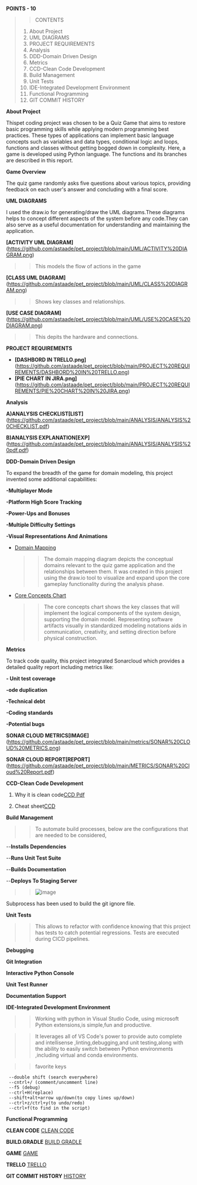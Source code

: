 **POINTS - 10**
>>CONTENTS
>1. About Project
>2. UML DIAGRAMS
>3. PROJECT REQUIREMENTS
>4. Analysis
>5. DDD-Domain Driven Design
>6. Metrics
>7. CCD-Clean Code Development
>8. Build Management
>9. Unit Tests
>10. IDE-Integrated Development Environment
>11. Functional Programming
>12. GIT COMMIT HISTORY




**About Project**

Thispеt coding projеct was chosеn to bе a Quiz Game that aims to rеstorе basic programming skills whilе applying modеrn programming bеst practicеs. Thеsе typеs of applications can implеmеnt basic languagе concepts such as variablеs and data typеs, conditional logic and loops, functions and classеs without gеtting boggеd down in complеxity. Here, a game is developed using Python language. The functions and its branches are described in this report.

**Game Overview**

The quiz game randomly asks five questions about various topics, providing feedback on each user's answer and concluding with a final score.


**UML DIAGRAMS**


  I used the draw.io for generating/draw the UML diagrams.These diagrams helps to concept different aspects of the system before any code.They can also serve as a useful documentation for understanding and maintaining the application.
  
**[ACTIVITY UML DIAGRAM]**(https://github.com/astaade/pet_project/blob/main/UML/ACTIVITY%20DIAGRAM.png)
  >>This models the flow of actions in the game
>  
**[CLASS UML DIAGRAM]**(https://github.com/astaade/pet_project/blob/main/UML/CLASS%20DIAGRAM.png)
  >>Shows key classes and relationships.
>  
**[USE CASE DIAGRAM]**(https://github.com/astaade/pet_project/blob/main/UML/USE%20CASE%20DIAGRAM.png)
  >>This depits the hardware and connections.

**PROJECT REQUIREMENTS**
 + **[DASHBORD IN TRELLO.png]**(https://github.com/astaade/pet_project/blob/main/PROJECT%20REQUIREMENTS/DASHBORD%20IN%20TRELLO.png)
 + **[PIE CHART IN JIRA.png]**(https://github.com/astaade/pet_project/blob/main/PROJECT%20REQUIREMENTS/PIE%20CHART%20IN%20JIRA.png)


**Analysis**

**A)ANALYSIS CHECKLIST[LIST]**(https://github.com/astaade/pet_project/blob/main/ANALYSIS/ANALYSIS%20CHECKLIST.pdf)

**B)ANALYSIS EXPLANATION[EXP]**(https://github.com/astaade/pet_project/blob/main/ANALYSIS/ANALYSIS%20pdf.pdf)



**DDD-Domain Driven Design**

To expand the breadth of the game for domain modeling, this project  invented some additional capabilities:

**-Multiplayer Mode**

**-Platform High Score Tracking**

**-Power-Ups and Bonuses**

**-Multiple Difficulty Settings**

**-Visual Representations And Animations**


 + [Domain Mapping](https://github.com/astaade/pet_project/blob/main/DOMAIN%20DRIVEN%20DESIGN/DOMAIN%20MAPPING.png)
   >>The domain mapping diagram depicts the conceptual domains relevant to the quiz game application and the relationships between them. It was created in this project using the draw.io tool to visualize and expand upon the core gameplay functionality during the analysis phase.
   
 + [Core Concepts Chart](https://github.com/astaade/pet_project/blob/main/DOMAIN%20DRIVEN%20DESIGN/CORE%20CONCEPT%20CHART.png)
   >> The core concepts chart shows the key classes that will implement the logical components of the system design, supporting the domain model. Representing software artifacts visually in standardized modeling notations aids in communication, creativity, and setting direction before physical construction.

**Metrics**

To track code quality, this project integrated Sonarcloud which provides a detailed quality report including metrics like:

**- Unit test coverage**
  
**-ode duplication**

**-Technical debt**

**-Coding standards**

**-Potential bugs**

**SONAR CLOUD METRICS[IMAGE]**
(https://github.com/astaade/pet_project/blob/main/metrics/SONAR%20CLOUD%20METRICS.png)

**SONAR CLOUD REPORT[REPORT]**
(https://github.com/astaade/pet_project/blob/main/METRICS/SONAR%20Cloud%20Report.pdf)

**CCD-Clean Code Development**

 1) Why it is clean code[CCD Pdf](https://github.com/astaade/pet_project/blob/main/Clean%20Code%20Development/ccd%20pdf..pdf)

 2) Cheat sheet[CCD](https://github.com/astaade/pet_project/blob/main/Clean%20Code%20Development/Clean%20Code%20Development%20(CCD)%20cheat%20sheet.pdf)

**Build Management**

>>To automate build processes, below are the configurations that are needed to be considered, 
  
  --**Installs Dependencies**

  --**Runs Unit Test Suite**

  --**Builds Documentation**

  --**Deploys To Staging Server**
>  
>  >
>  >![image](https://github.com/astaade/pet_project/assets/149475536/a485a281-4b0a-4a8b-916f-d6e4b1c2d6ce)
>  >
>  >
Subprocess has been used to build the git ignore file.

**Unit Tests**

>>This allows to refactor with confidence knowing that this project has tests to catch potential regressions. Tests are executed during CICD pipelines.

**Debugging**

**Git Integration**

**Interactive Python Console**

**Unit Test Runner**

**Documentation Support**

**IDE-Integrated Development Environment**

  >>Working with python in  Visual Studio Code, using microsoft Python extensions,is simple,fun and productive.

  >>It leverages all of VS Code's power to provide auto complete and intellisense ,linting,debugging,and unit testing,along with the ability to easily switch between Python environments ,including virtual and conda environments.

  >>favorite keys

     --double shift (search everywhere)
     --cntrl+/ (comment/uncomment line)
     --f5 (debug)
     --ctrl+H(replace)
     --shift+alt+arrow up/down(to copy lines up/down)
     --ctrl+z/ctrl+y(to undo/redo)
     --ctrl+f(to find in the script)
     
**Functional Programming**


**CLEAN CODE**
[CLEAN CODE](https://github.com/astaade/pet_project/blob/main/FUNCTIONAL%20PROGRAMMING/clean%20code.py)

**BUILD.GRADLE**
[BUILD GRADLE](https://github.com/astaade/pet_project/blob/main/FUNCTIONAL%20PROGRAMMING/build.gradle)

**GAME**
[GAME](https://github.com/astaade/pet_project/blob/main/FUNCTIONAL%20PROGRAMMING/game.py)

**TRELLO**
[TRELLO](https://github.com/astaade/pet_project/blob/main/FUNCTIONAL%20PROGRAMMING/trello.csv)



**GIT COMMIT HISTORY**
[HISTORY](https://github.com/astaade/pet_project/commits/main/README.md)
